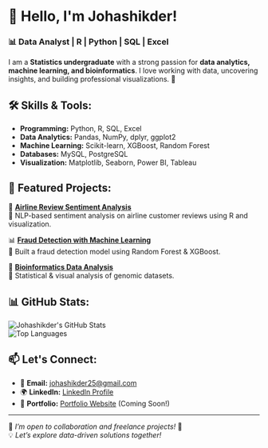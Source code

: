 # 👋 Hello, I'm Johashikder! 

### 📊 Data Analyst | R | Python | SQL | Excel 

I am a **Statistics undergraduate** with a strong passion for **data analytics, machine learning, and bioinformatics**. I love working with data, uncovering insights, and building professional visualizations. 🚀

## 🛠️ Skills & Tools:
- **Programming:** Python, R, SQL, Excel  
- **Data Analytics:** Pandas, NumPy, dplyr, ggplot2  
- **Machine Learning:** Scikit-learn, XGBoost, Random Forest  
- **Databases:** MySQL, PostgreSQL  
- **Visualization:** Matplotlib, Seaborn, Power BI, Tableau  

## 📌 Featured Projects:
🚀 **[Airline Review Sentiment Analysis](https://github.com/johashikder/airline-review-analysis)**  
🔹 NLP-based sentiment analysis on airline customer reviews using R and visualization.  

📊 **[Fraud Detection with Machine Learning](https://github.com/johashikder/fraud-detection)**  
🔹 Built a fraud detection model using Random Forest & XGBoost.  

🧬 **[Bioinformatics Data Analysis](https://github.com/johashikder/bioinformatics-project)**  
🔹 Statistical & visual analysis of genomic datasets.  

## 📊 GitHub Stats:
![Johashikder's GitHub Stats](https://github-readme-stats.vercel.app/api?username=johashikder&show_icons=true&theme=radical)  
![Top Languages](https://github-readme-stats.vercel.app/api/top-langs/?username=johashikder&layout=compact&theme=radical)  

## 📫 Let's Connect:
- 📩 **Email:** johashikder25@gmail.com  
- 🌍 **LinkedIn:** [LinkedIn Profile](https://www.linkedin.com/in/johashikder)  
- 📂 **Portfolio:** [Portfolio Website](https://johashikder.github.io) (Coming Soon!)  

---

🔹 *I’m open to collaboration and freelance projects!* 🚀  
💡 *Let’s explore data-driven solutions together!*  
